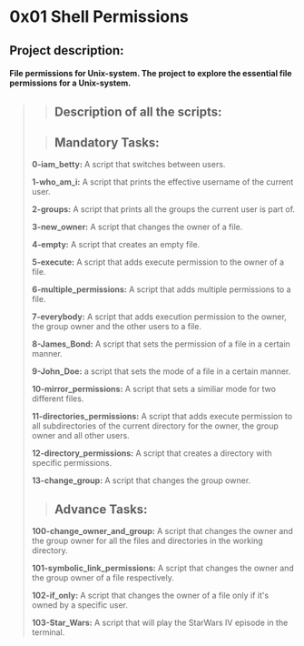 # 0x01 Shell Permissions

## Project description:
#### File permissions for Unix-system. The project to explore the essential file permissions for a Unix-system.

> > ## Description of all the scripts:
>
> > ## Mandatory Tasks:
>
> **0-iam_betty:** A script that switches between users.
>
> **1-who_am_i:** A script that prints the effective username of the current user.
>
> **2-groups:** A script that prints all the groups the current user is part of.
>
> **3-new_owner:** A script that changes the owner of a file.
>
> **4-empty:** A script that creates an empty file.
>
> **5-execute:** A script that adds execute permission to the owner of a file.
>
> **6-multiple_permissions:** A script that adds multiple permissions to a file.
>
> **7-everybody:** A script that adds execution permission to the owner, the group owner and the other users to a file.
>
> **8-James_Bond:** A script that sets the permission of a file in a certain manner.
>
> **9-John_Doe:** a script that sets the mode of a file in a certain manner.
>
> **10-mirror_permissions:** A script that sets a similiar mode for two different files.
>
> **11-directories_permissions:** A script that adds execute permission to all subdirectories of the current directory for the owner, the group owner and all other users.
>
> **12-directory_permissions:** A script that creates a directory with specific permissions.
>
> **13-change_group:** A script that changes the group owner.
>
> > ## Advance Tasks:
>
> **100-change_owner_and_group:** A script that changes the owner and the group owner for all the files and directories in the working directory.
>
> **101-symbolic_link_permissions:** A script that changes the owner and the group owner of a file respectively.
>
> **102-if_only:** A script that changes the owner of a file only if it's owned by a specific user.
>
> **103-Star_Wars:** A script that will play the StarWars IV episode in the terminal.
